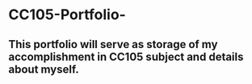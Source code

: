 # CC105-Portfolio-

## This portfolio will serve as storage of my accomplishment in CC105 subject and details about myself. 
